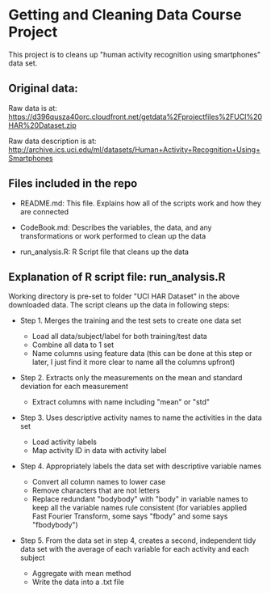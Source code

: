 Getting and Cleaning Data Course Project
================================================

This project is to cleans up "human activity recognition using smartphones" data set.

## Original data:

Raw data is at: 
https://d396qusza40orc.cloudfront.net/getdata%2Fprojectfiles%2FUCI%20HAR%20Dataset.zip

Raw data description is at: 
http://archive.ics.uci.edu/ml/datasets/Human+Activity+Recognition+Using+Smartphones

## Files included in the repo

* README.md: This file. Explains how all of the scripts work and how they are connected

* CodeBook.md: Describes the variables, the data, and any transformations or work performed to clean up the data

* run_analysis.R: R Script file that cleans up the data

## Explanation of R script file: run_analysis.R

Working directory is pre-set to folder "UCI HAR Dataset" in the above downloaded data. The script cleans up the data in following steps:

* Step 1. Merges the training and the test sets to create one data set
    * Load all data/subject/label for both training/test data
    * Combine all data to 1 set
    * Name columns using feature data (this can be done at this step or later, I just find it more clear to name all the columns upfront)  

* Step 2. Extracts only the measurements on the mean and standard deviation for each measurement
    * Extract columns with name including "mean" or "std"  
      

* Step 3. Uses descriptive activity names to name the activities in the data set
    * Load activity labels
    * Map activity ID in data with activity label  
    
  
* Step 4. Appropriately labels the data set with descriptive variable names
    * Convert all column names to lower case
    * Remove characters that are not letters
    * Replace redundant "bodybody" with "body" in variable names to keep all the variable names rule consistent (for variables applied Fast Fourier Transform, some says "fbody" and some says "fbodybody") 
    

* Step 5. From the data set in step 4, creates a second, independent tidy data set with the average of each variable for each activity and each subject
    * Aggregate with mean method
    * Write the data into a .txt file

